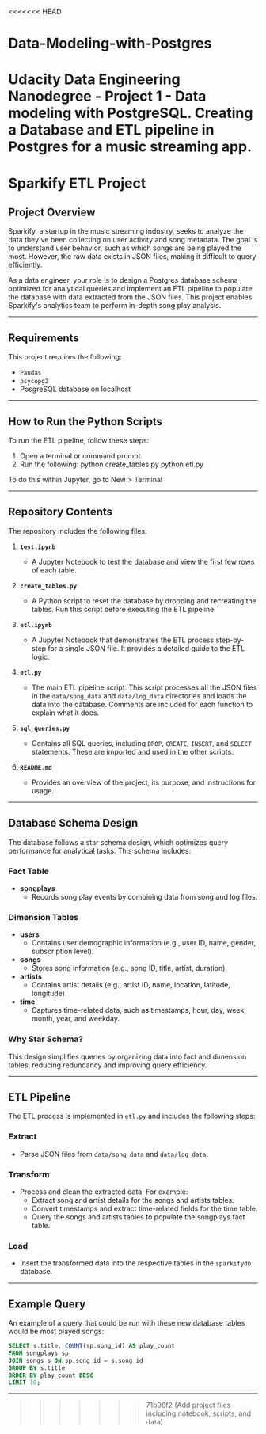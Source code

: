 <<<<<<< HEAD
# Data-Modeling-with-Postgres
Udacity Data Engineering Nanodegree - Project 1 - Data modeling with PostgreSQL. Creating a Database and ETL pipeline in Postgres for a music streaming app.
=======
# Sparkify ETL Project

## Project Overview

Sparkify, a startup in the music streaming industry, seeks to analyze the data they've been collecting on user activity and song metadata. The goal is to understand user behavior, such as which songs are being played the most. However, the raw data exists in JSON files, making it difficult to query efficiently.

As a data engineer, your role is to design a Postgres database schema optimized for analytical queries and implement an ETL pipeline to populate the database with data extracted from the JSON files. This project enables Sparkify's analytics team to perform in-depth song play analysis.

---
## Requirements
This project requires the following:
- `Pandas` 
- `psycopg2`
- PosgreSQL database on localhost

---

## How to Run the Python Scripts

To run the ETL pipeline, follow these steps:

1. Open a terminal or command prompt.
2. Run the following:
   python create_tables.py
   python etl.py
   
To do this within Jupyter, go to New > Terminal

---


## Repository Contents

The repository includes the following files:

1. **`test.ipynb`**  
   - A Jupyter Notebook to test the database and view the first few rows of each table.

2. **`create_tables.py`**  
   - A Python script to reset the database by dropping and recreating the tables. Run this script before executing the ETL pipeline.

3. **`etl.ipynb`**  
   - A Jupyter Notebook that demonstrates the ETL process step-by-step for a single JSON file. It provides a detailed guide to the ETL logic.

4. **`etl.py`**  
   - The main ETL pipeline script. This script processes all the JSON files in the `data/song_data` and `data/log_data` directories and loads the data into the database. Comments are included for each function to explain what it does.

5. **`sql_queries.py`**  
   - Contains all SQL queries, including `DROP`, `CREATE`, `INSERT`, and `SELECT` statements. These are imported and used in the other scripts.

6. **`README.md`**  
   - Provides an overview of the project, its purpose, and instructions for usage.

---

## Database Schema Design

The database follows a star schema design, which optimizes query performance for analytical tasks. This schema includes:

### Fact Table
- **songplays**  
  - Records song play events by combining data from song and log files.

### Dimension Tables
- **users**  
  - Contains user demographic information (e.g., user ID, name, gender, subscription level).
- **songs**  
  - Stores song information (e.g., song ID, title, artist, duration).
- **artists**  
  - Contains artist details (e.g., artist ID, name, location, latitude, longitude).
- **time**  
  - Captures time-related data, such as timestamps, hour, day, week, month, year, and weekday.

### Why Star Schema?
This design simplifies queries by organizing data into fact and dimension tables, reducing redundancy and improving query efficiency.

---

## ETL Pipeline

The ETL process is implemented in `etl.py` and includes the following steps:

### Extract
- Parse JSON files from `data/song_data` and `data/log_data`.

### Transform
- Process and clean the extracted data. For example:
  - Extract song and artist details for the songs and artists tables.
  - Convert timestamps and extract time-related fields for the time table.
  - Query the songs and artists tables to populate the songplays fact table.

### Load
- Insert the transformed data into the respective tables in the `sparkifydb` database.

---

## Example Query

An example of a query that could be run with these new database tables would be most played songs:

```sql
SELECT s.title, COUNT(sp.song_id) AS play_count
FROM songplays sp
JOIN songs s ON sp.song_id = s.song_id
GROUP BY s.title
ORDER BY play_count DESC
LIMIT 10;
```

---


>>>>>>> 71b98f2 (Add project files including notebook, scripts, and data)
